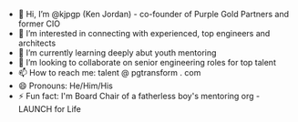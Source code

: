 - 👋 Hi, I’m @kjpgp (Ken Jordan) - co-founder of Purple Gold Partners and former CIO
- 👀 I’m interested in connecting with experienced, top engineers and architects
- 🌱 I’m currently learning deeply abut youth mentoring
- 💞️ I’m looking to collaborate on senior engineering roles for top talent
- 📫 How to reach me: talent @ pgtransform . com
- 😄 Pronouns: He/Him/His
- ⚡ Fun fact: I'm Board Chair of a fatherless boy's mentoring org - LAUNCH for Life

<!---
kjpgp/kjpgp is a ✨ special ✨ repository because its `README.md` (this file) appears on your GitHub profile.
You can click the Preview link to take a look at your changes.
--->
